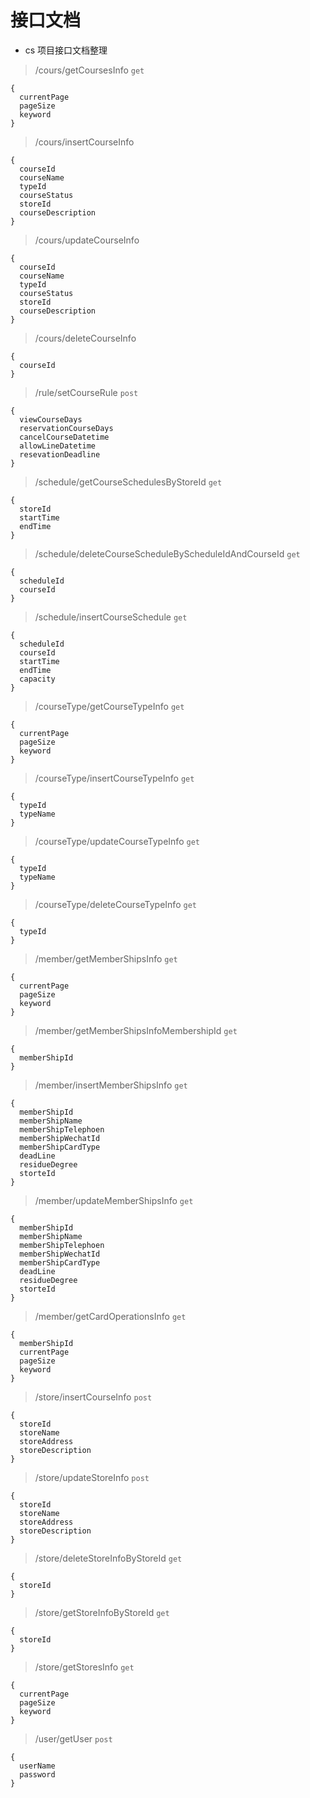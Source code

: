 # 接口文档

* cs 项目接口文档整理

> /cours/getCoursesInfo `get`

```
{
  currentPage
  pageSize
  keyword
}
```
> /cours/insertCourseInfo  ` `

```
{
  courseId
  courseName
  typeId
  courseStatus
  storeId
  courseDescription
}
```
> /cours/updateCourseInfo  ` `

```
{
  courseId
  courseName
  typeId
  courseStatus
  storeId
  courseDescription
}
```
> /cours/deleteCourseInfo  ` `

```
{
  courseId
}
```
> /rule/setCourseRule  `post`

```
{
  viewCourseDays
  reservationCourseDays
  cancelCourseDatetime
  allowLineDatetime
  resevationDeadline
}
```
> /schedule/getCourseSchedulesByStoreId  `get`

```
{
  storeId
  startTime
  endTime
}
```
> /schedule/deleteCourseScheduleByScheduleIdAndCourseId  `get`

```
{
  scheduleId
  courseId
}
```
> /schedule/insertCourseSchedule  `get`

```
{
  scheduleId
  courseId
  startTime
  endTime
  capacity
}
```
> /courseType/getCourseTypeInfo  `get`

```
{
  currentPage
  pageSize
  keyword
}
```
> /courseType/insertCourseTypeInfo  `get`

```
{
  typeId
  typeName
}
```
> /courseType/updateCourseTypeInfo  `get`

```
{
  typeId
  typeName
}
```
> /courseType/deleteCourseTypeInfo  `get`

```
{
  typeId
}
```
> /member/getMemberShipsInfo  `get`

```
{
  currentPage
  pageSize
  keyword
}
```
> /member/getMemberShipsInfoMembershipId  `get`

```
{
  memberShipId
}
```
> /member/insertMemberShipsInfo  `get`

```
{
  memberShipId
  memberShipName
  memberShipTelephoen
  memberShipWechatId
  memberShipCardType
  deadLine
  residueDegree
  storteId
}
```
> /member/updateMemberShipsInfo  `get`

```
{
  memberShipId
  memberShipName
  memberShipTelephoen
  memberShipWechatId
  memberShipCardType
  deadLine
  residueDegree
  storteId
}
```
> /member/getCardOperationsInfo  `get`

```
{
  memberShipId
  currentPage
  pageSize
  keyword
}
```
> /store/insertCourseInfo  `post`

```
{
  storeId
  storeName
  storeAddress
  storeDescription
}
```
> /store/updateStoreInfo  `post`

```
{
  storeId
  storeName
  storeAddress
  storeDescription
}
```
> /store/deleteStoreInfoByStoreId  `get`

```
{
  storeId
}
```
> /store/getStoreInfoByStoreId  `get`

```
{
  storeId
}
```
> /store/getStoresInfo  `get`

```
{
  currentPage
  pageSize
  keyword
}
```
> /user/getUser  `post`

```
{
  userName
  password
}
```

